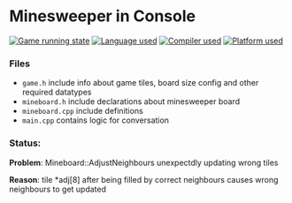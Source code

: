 # Minesweeper in Console

[![Game running state](https://img.shields.io/badge/status-failing-red)]()
[![Language used](https://img.shields.io/badge/c++-14-blue)]()
[![Compiler used](https://img.shields.io/badge/g++-8.1.0-blue)]()
[![Platform used](https://img.shields.io/badge/windows-10-informational)]()


### Files 
+ `game.h`  include info about game tiles, board size config and other required datatypes
+ `mineboard.h`  include declarations about minesweeper board
+ `mineboard.cpp`  include definitions
+ `main.cpp`  contains logic for conversation

### Status:

**Problem**: Mineboard::AdjustNeighbours unexpectdly updating wrong tiles

**Reason**: tile *adj[8] after being filled by correct neighbours causes wrong neighbours to get updated
